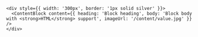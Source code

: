     <div style={{ width: '300px', border: '1px solid silver' }}>
      <ContentBlock content={{ heading: 'Block heading', body: 'Block body with <strong>HTML</strong> support', imageUrl: '/content/value.jpg' }} />
    </div>
